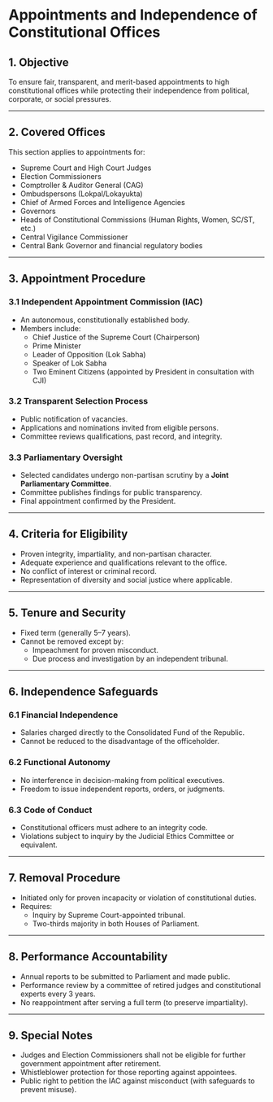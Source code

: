 # Appointments and Independence of Constitutional Offices

## 1. Objective

To ensure fair, transparent, and merit-based appointments to high constitutional offices while protecting their independence from political, corporate, or social pressures.

---

## 2. Covered Offices

This section applies to appointments for:

- Supreme Court and High Court Judges
- Election Commissioners
- Comptroller & Auditor General (CAG)
- Ombudspersons (Lokpal/Lokayukta)
- Chief of Armed Forces and Intelligence Agencies
- Governors
- Heads of Constitutional Commissions (Human Rights, Women, SC/ST, etc.)
- Central Vigilance Commissioner
- Central Bank Governor and financial regulatory bodies

---

## 3. Appointment Procedure

### 3.1 Independent Appointment Commission (IAC)
- An autonomous, constitutionally established body.
- Members include:
  - Chief Justice of the Supreme Court (Chairperson)
  - Prime Minister
  - Leader of Opposition (Lok Sabha)
  - Speaker of Lok Sabha
  - Two Eminent Citizens (appointed by President in consultation with CJI)

### 3.2 Transparent Selection Process
- Public notification of vacancies.
- Applications and nominations invited from eligible persons.
- Committee reviews qualifications, past record, and integrity.

### 3.3 Parliamentary Oversight
- Selected candidates undergo non-partisan scrutiny by a **Joint Parliamentary Committee**.
- Committee publishes findings for public transparency.
- Final appointment confirmed by the President.

---

## 4. Criteria for Eligibility

- Proven integrity, impartiality, and non-partisan character.
- Adequate experience and qualifications relevant to the office.
- No conflict of interest or criminal record.
- Representation of diversity and social justice where applicable.

---

## 5. Tenure and Security

- Fixed term (generally 5–7 years).
- Cannot be removed except by:
  - Impeachment for proven misconduct.
  - Due process and investigation by an independent tribunal.

---

## 6. Independence Safeguards

### 6.1 Financial Independence
- Salaries charged directly to the Consolidated Fund of the Republic.
- Cannot be reduced to the disadvantage of the officeholder.

### 6.2 Functional Autonomy
- No interference in decision-making from political executives.
- Freedom to issue independent reports, orders, or judgments.

### 6.3 Code of Conduct
- Constitutional officers must adhere to an integrity code.
- Violations subject to inquiry by the Judicial Ethics Committee or equivalent.

---

## 7. Removal Procedure

- Initiated only for proven incapacity or violation of constitutional duties.
- Requires:
  - Inquiry by Supreme Court-appointed tribunal.
  - Two-thirds majority in both Houses of Parliament.

---

## 8. Performance Accountability

- Annual reports to be submitted to Parliament and made public.
- Performance review by a committee of retired judges and constitutional experts every 3 years.
- No reappointment after serving a full term (to preserve impartiality).

---

## 9. Special Notes

- Judges and Election Commissioners shall not be eligible for further government appointment after retirement.
- Whistleblower protection for those reporting against appointees.
- Public right to petition the IAC against misconduct (with safeguards to prevent misuse).